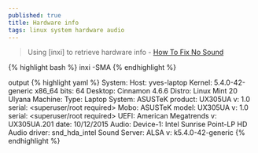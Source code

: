 ```yaml
---
published: true
title: Hardware info
tags: linux system hardware audio
---
```

> Using [inxi] to retrieve hardware info - [How To Fix No Sound](https://itsfoss.com/fix-sound-ubuntu-1304-quick-tip/)

{% highlight bash %}
inxi -SMA
{% endhighlight %}

output
{% highlight yaml %}
System:    Host: yves-laptop Kernel: 5.4.0-42-generic x86_64 bits: 64 Desktop: Cinnamon 4.6.6 
           Distro: Linux Mint 20 Ulyana 
Machine:   Type: Laptop System: ASUSTeK product: UX305UA v: 1.0 
           serial: <superuser/root required> 
           Mobo: ASUSTeK model: UX305UA v: 1.0 serial: <superuser/root required> 
           UEFI: American Megatrends v: UX305UA.201 date: 10/12/2015 
Audio:     Device-1: Intel Sunrise Point-LP HD Audio driver: snd_hda_intel 
           Sound Server: ALSA v: k5.4.0-42-generic 
{% endhighlight %}
